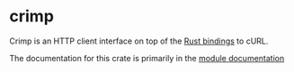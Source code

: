 crimp
=====

Crimp is an HTTP client interface on top of the [Rust bindings][] to
cURL.

The documentation for this crate is primarily in the [module
documentation][]

[Rust bindings]: https://docs.rs/curl
[module documentation]: https://docs.rs/crimp
